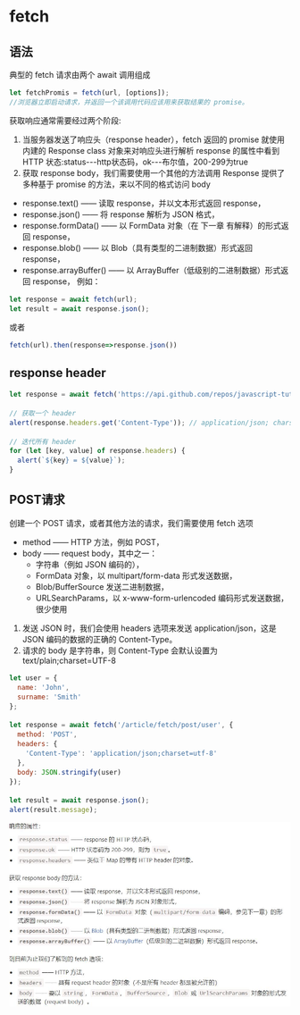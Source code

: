 # fetch

## 语法
典型的 fetch 请求由两个 await 调用组成
```js
let fetchPromis = fetch(url, [options]);
//浏览器立即启动请求，并返回一个该调用代码应该用来获取结果的 promise。
```
获取响应通常需要经过两个阶段:
1. 当服务器发送了响应头（response header），fetch 返回的 promise 就使用内建的 Response class 对象来对响应头进行解析
response 的属性中看到 HTTP 状态:status---http状态码，ok---布尔值，200-299为true
2. 获取 response body，我们需要使用一个其他的方法调用
Response 提供了多种基于 promise 的方法，来以不同的格式访问 body
* response.text() —— 读取 response，并以文本形式返回 response，
* response.json() —— 将 response 解析为 JSON 格式，
* response.formData() —— 以 FormData 对象（在 下一章 有解释）的形式返回 response，
* response.blob() —— 以 Blob（具有类型的二进制数据）形式返回 response，
* response.arrayBuffer() —— 以 ArrayBuffer（低级别的二进制数据）形式返回 response，
例如：
```js
let response = await fetch(url);
let result = await response.json();
```
或者
```js
fetch(url).then(response=>response.json())
```
## response header
```js
let response = await fetch('https://api.github.com/repos/javascript-tutorial/en.javascript.info/commits');

// 获取一个 header
alert(response.headers.get('Content-Type')); // application/json; charset=utf-8

// 迭代所有 header
for (let [key, value] of response.headers) {
  alert(`${key} = ${value}`);
}
```
## POST请求
创建一个 POST 请求，或者其他方法的请求，我们需要使用 fetch 选项
* method —— HTTP 方法，例如 POST，
* body —— request body，其中之一：
	* 字符串（例如 JSON 编码的），
	* FormData 对象，以 multipart/form-data 形式发送数据，
	* Blob/BufferSource 发送二进制数据，
	* URLSearchParams，以 x-www-form-urlencoded 编码形式发送数据，很少使用
1. 发送 JSON 时，我们会使用 headers 选项来发送 application/json，这是 JSON 编码的数据的正确的 Content-Type。
2. 请求的 body 是字符串，则 Content-Type 会默认设置为 text/plain;charset=UTF-8
```js
let user = {
  name: 'John',
  surname: 'Smith'
};

let response = await fetch('/article/fetch/post/user', {
  method: 'POST',
  headers: {
    'Content-Type': 'application/json;charset=utf-8'
  },
  body: JSON.stringify(user)
});

let result = await response.json();
alert(result.message);
```
![](03_files/1.jpg)
